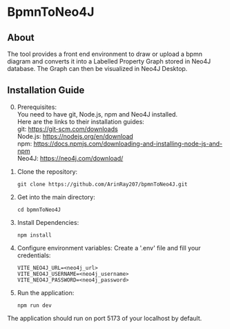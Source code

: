 # BpmnToNeo4J
## About
The tool provides a front end environment to draw or upload a bpmn diagram and converts it into a Labelled Property Graph stored in Neo4J database. The Graph can then be visualized in Neo4J Desktop. 

## Installation Guide
0. Prerequisites:\
   You need to have git, Node.js, npm and Neo4J installed. \
   Here are the links to their installation guides: \
   git: https://git-scm.com/downloads \
   Node.js: https://nodejs.org/en/download \
   npm: https://docs.npmjs.com/downloading-and-installing-node-js-and-npm \
   Neo4J: https://neo4j.com/download/ 

2. Clone the repository:
   ```
   git clone https://github.com/ArinRay207/bpmnToNeo4J.git
   ``` 
3. Get into the main directory:
   ```
   cd bpmnToNeo4J
   ```
4. Install Dependencies:
   ```
   npm install
   ```
5. Configure environment variables:
   Create a '.env' file and fill your credentials:
   ```
   VITE_NEO4J_URL=<neo4j_url>
   VITE_NEO4J_USERNAME=<neo4j_username>
   VITE_NEO4J_PASSWORD=<neo4j_password>
   ```
6. Run the application:
   ```
   npm run dev
   ```
The application should run on port 5173 of your localhost by default.
